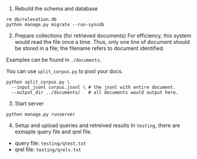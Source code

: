 
1. Rebuild the schema and database
```
rm db/relevation.db
python manage.py migrate --run-syncdb
```
2. Prepare collections (for retrieved documents)
For efficiency, this system would read the file once a time.
Thus, only one line of document should be stored in a file; 
the filename refers to document identified.

Examples can be found in `./documents`.

You can use `split_corpus.py` to pool your docs.
```
python split_corpus.py \
  --input_jsonl corpus.jsonl \ # the jsonl with entire document.
  --output_dir ../documents/   # all documents would output here.
```

3. Start server
```
python manage.py runserver
```

4. Setup and upload queries and retreived results
In `testing`, there are exmaple query file and qrel file.
- query file: `testing/qtest.txt`
- qrel file: `testing/qrels.txt`

